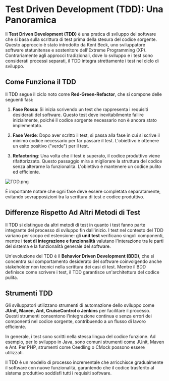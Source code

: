 # Test Driven Development (TDD): Una Panoramica

Il **Test Driven Development (TDD)** è una pratica di sviluppo del software che si basa sulla scrittura di test prima della stesura del codice sorgente. Questo approccio è stato introdotto da Kent Beck, uno sviluppatore software statunitense e sostenitore dell'Extreme Programming (XP). Contrariamente agli approcci tradizionali, dove lo sviluppo e i test sono considerati processi separati, il TDD integra strettamente i test nel ciclo di sviluppo.

## Come Funziona il TDD
Il TDD segue il ciclo noto come **Red-Green-Refactor**, che si compone delle seguenti fasi:

1. **Fase Rossa**: Si inizia scrivendo un test che rappresenta i requisiti desiderati del software. Questo test deve inevitabilmente fallire inizialmente, poiché il codice sorgente necessario non è ancora stato implementato.

2. **Fase Verde**: Dopo aver scritto il test, si passa alla fase in cui si scrive il minimo codice necessario per far passare il test. L'obiettivo è ottenere un esito positivo ("verde") per il test.

3. **Refactoring**: Una volta che il test è superato, il codice produttivo viene rifattorizzato. Questo passaggio mira a migliorare la struttura del codice senza alterarne la funzionalità. L'obiettivo è mantenere un codice pulito ed efficiente.

![TDD.png](..%2Fresources%2FTDD.png)

È importante notare che ogni fase deve essere completata separatamente, evitando sovrapposizioni tra la scrittura di test e codice produttivo.

## Differenze Rispetto Ad Altri Metodi di Test

Il TDD si distingue da altri metodi di test in quanto i test fanno parte integrante del processo di sviluppo fin dall'inizio. I test nel contesto del TDD variano per scopo ed estensione: gli **unit test** verificano singoli componenti, mentre i **test di integrazione e funzionalità** valutano l'interazione tra le parti del sistema e la funzionalità generale del software.

Un'evoluzione del TDD è il **Behavior Driven Development (BDD)**, che si concentra sul comportamento desiderato del software coinvolgendo anche stakeholder non tecnici nella scrittura dei casi di test. Mentre il BDD definisce come scrivere i test, il TDD garantisce un'architettura del codice pulita.

## Strumenti TDD

Gli sviluppatori utilizzano strumenti di automazione dello sviluppo come **JUnit, Maven, Ant, CruiseControl o Jenkins** per facilitare il processo. Questi strumenti consentono l'integrazione continua e senza errori dei componenti nel codice sorgente, contribuendo a un flusso di lavoro efficiente.

In generale, i test sono scritti nella stessa lingua del codice funzione. Ad esempio, per lo sviluppo in Java, sono comuni strumenti come JUnit, Maven e Ant. Per PHP, strumenti come Ceedling o CMock possono essere utilizzati.

Il TDD è un modello di processo incrementale che arricchisce gradualmente il software con nuove funzionalità, garantendo che il codice trasferito al sistema produttivo soddisfi tutti i requisiti software.
